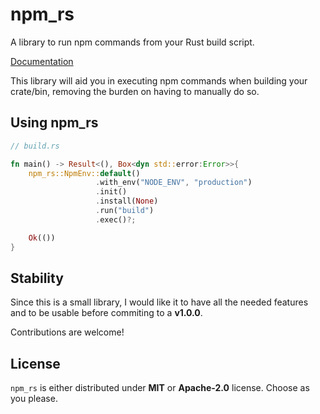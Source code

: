 # npm_rs

A library to run npm commands from your Rust build script.

[Documentation](https://docs.rs/npm_rs)

This library will aid you in executing npm commands when building your crate/bin,
removing the burden on having to manually do so.

## Using npm_rs
```rust
// build.rs

fn main() -> Result<(), Box<dyn std::error:Error>>{
    npm_rs::NpmEnv::default()
                   .with_env("NODE_ENV", "production")
                   .init()
                   .install(None)
                   .run("build")
                   .exec()?;

    Ok(())
}
```

## Stability
Since this is a small library, I would like it to have all the needed features and to be usable before commiting to a **v1.0.0**.

Contributions are welcome!

## License
`npm_rs` is either distributed under **MIT** or **Apache-2.0** license. Choose as you please.